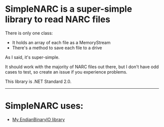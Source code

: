 # SimpleNARC is a super-simple library to read NARC files

There is only one class:

* It holds an array of each file as a MemoryStream
* There's a method to save each file to a drive

As I said, it's super-simple.

It should work with the majority of NARC files out there, but I don't have odd cases to test, so create an issue if you experience problems.

This library is .NET Standard 2.0.

----
# SimpleNARC uses:
* [My EndianBinaryIO library](https://github.com/Kermalis/EndianBinaryIO)
